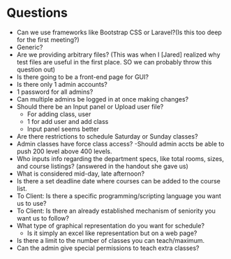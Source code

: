 Questions
=========

- Can we use frameworks like Bootstrap CSS or Laravel?(Is this too deep for the first meeting?)
- Generic?
- Are we providing arbitrary files? (This was when I [Jared] realized why test files are useful in the first place. SO we can probably throw this question out)
- Is there going to be a front-end page for GUI?
- Is there only 1 admin accounts?
- 1 password for all admins?
- Can multiple admins be logged in at once making changes?
- Should there be an Input panel or Upload user file?
	- For adding class, user
	- 1 for add user and add class
	- Input panel seems better
- Are there restrictions to schedule Saturday or Sunday classes?
- Admin classes have force class access?
	-Should admin accts be able to push 200 level above 400 levels.
- Who inputs info regarding the department specs, like total rooms, sizes, and course listings? (answered in the handout she gave us)
- What is considered mid-day, late afternoon?
- Is there a set deadline date where courses can be added to the course list.
- To Client: Is there a specific programming/scripting language you want us to use?
- To Client: Is there an already established mechanism of seniority you want us to follow?
- What type of graphical representation do you want for schedule?
	- Is it simply an excel like representation but on a web page?
- Is there a limit to the number of classes you can teach/maximum.
- Can the admin give special permissions to teach extra classes?

